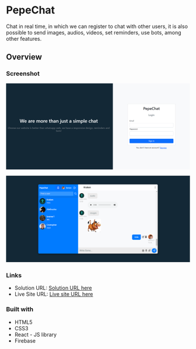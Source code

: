 # PepeChat

Chat in real time, in which we can register to chat with other users, it is also possible to send images, audios, videos, set reminders, use bots, among other features.

## Overview

### Screenshot

![](./src/assets/login.png)

![](./src/assets/chat.png)

### Links

- Solution URL: [Solution URL here](https://github.com/cris-gs/chat-app-so)
- Live Site URL: [Live site URL here](https://sopepechat.netlify.app/)

### Built with

- HTML5
- CSS3
- React - JS library
- Firebase